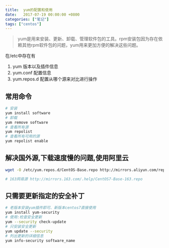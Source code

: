 ```yaml
---
title:  yum的配置和使用
date:   2017-07-19 00:00:00 +0800
categories: ["笔记"]
tags: ["centos"]
---
```



> yum是用来安装、更新、卸载、管理软件包的工具。rpm安装包因为存在依赖其他rpm软件包的问题，yum用来更加方便的解决这些问题。  

在/etc中存在有  

1. yum          版本以及插件信息
2. yum.conf     配置信息
3. yum.repos.d  配置从哪个源来对比进行操作


常用命令
---
```bash
# 安装
yum install software
# 卸载
yum remove software
# 查看所有源
yum repolist
# 查看所有可用的源
yum repolist enable
```

解决国外源,下载速度慢的问题,使用阿里云
---
```bash
wget -O /etc/yum.repos.d/CentOS-Base.repo http://mirrors.aliyun.com/repo/Centos-7.repo

# 163网易源 http://mirrors.163.com/.help/CentOS7-Base-163.repo
```

只需要更新指定的安全补丁
---
```bash
# 老版本安装yum插件即可、新版本centos7直接使用
yum install yum-security
# 使用:检查安全更新
yum --security check-update
# 只安装安全更新
yum update --security
# 列出更新的详细信息
yum info-security software_name
```
